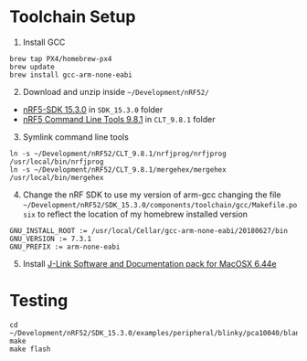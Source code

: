 Toolchain Setup
===============
1. Install GCC
  ```
  brew tap PX4/homebrew-px4
  brew update
  brew install gcc-arm-none-eabi
  ```

2. Download and unzip inside ```~/Development/nRF52/```
  - [nRF5-SDK 15.3.0](https://www.nordicsemi.com/-/media/Software-and-other-downloads/SDKs/nRF5/Binaries/nRF5SDK153059ac345.zip) in ```SDK_15.3.0``` folder
  - [nRF5 Command Line Tools 9.8.1](https://www.nordicsemi.com/-/media/Software-and-other-downloads/Desktop-software/nRF5-command-line-tools/sw/nRF-Command-Line-Tools_9_8_1_OSX.tar) in ```CLT_9.8.1``` folder

3. Symlink command line tools
  ```
  ln -s ~/Development/nRF52/CLT_9.8.1/nrfjprog/nrfjprog /usr/local/bin/nrfjprog
  ln -s ~/Development/nRF52/CLT_9.8.1/mergehex/mergehex /usr/local/bin/mergehex
  ```

4. Change the nRF SDK to use my version of arm-gcc changing the file ```~/Development/nRF52/SDK_15.3.0/components/toolchain/gcc/Makefile.posix``` to reflect the location of my homebrew installed version
  ```
  GNU_INSTALL_ROOT := /usr/local/Cellar/gcc-arm-none-eabi/20180627/bin
  GNU_VERSION := 7.3.1
  GNU_PREFIX := arm-none-eabi
  ```

5. Install [J-Link Software and Documentation pack for MacOSX 6.44e](https://www.segger.com/downloads/jlink/JLink_MacOSX.pkg)

Testing
=======
```
cd ~/Development/nRF52/SDK_15.3.0/examples/peripheral/blinky/pca10040/blank/armgcc
make
make flash
```

